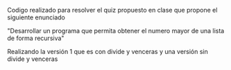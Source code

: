 Codigo realizado para resolver el quiz propuesto en clase que propone el siguiente enunciado

"Desarrollar un programa que permita obtener el numero mayor de una lista de forma recursiva"

Realizando la versión 1 que es con divide y venceras y una versión sin divide y venceras
